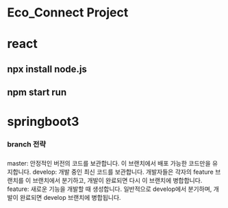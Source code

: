 # Eco_Connect Project

# react
## npx install node.js
## npm start run

# springboot3
### branch 전략
### 
master: 안정적인 버전의 코드를 보관합니다. 이 브랜치에서 배포 가능한 코드만을 유지합니다.
develop: 개발 중인 최신 코드를 보관합니다. 개발자들은 각자의 feature 브랜치를 이 브랜치에서 분기하고, 개발이 완료되면 다시 이 브랜치에 병합합니다.
feature: 새로운 기능을 개발할 때 생성합니다. 일반적으로 develop에서 분기하며, 개발이 완료되면 develop 브랜치에 병합됩니다.
